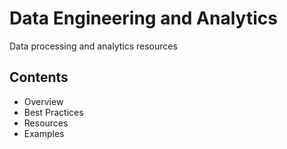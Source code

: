 # Data Engineering and Analytics

Data processing and analytics resources

## Contents
- Overview
- Best Practices
- Resources
- Examples
